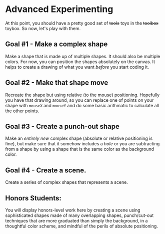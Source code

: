 # Advanced Experimenting

At this point, you should have a pretty good set of ~~tools~~ toys in the ~~toolbox~~ toybox. So now, let's play with them. 

## Goal #1 - Make a complex shape

Make a shape that is made up of multiple shapes. It should also be multiple colors. For now, you can position the shapes absolutely on the canvas. It helps to create a drawing of what you want _before_ you start coding it. 

## Goal #2 - Make that shape move

Recreate the shape but using relative (to the mouse) positioning. Hopefully you have that drawing around, so you can replace one of points on your shape with `mouseX` and `mouseY` and do some basic arithmatic to calculate all the other points. 

## Goal #3 - Create a punch-out shape

Make an _entirely new_ complex shape (absolute or relative positioning is fine), but make sure that it somehow includes a _hole_ or you are subtracting from a shape by using a shape that is the same color as the background color. 

## Goal #4 - Create a scene. 

Create a series of complex shapes that represents a scene. 

## Honors Students: 

You will display honors-level work here by creating a scene using sophisticated shapes made of many overlapping shapes, punch/cut-out techniques that are more graduated than simply the background, in a thoughtful color scheme, and mindful of the perils of absolute positioning. 